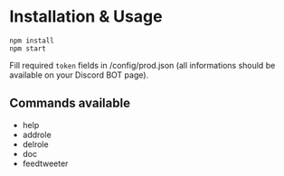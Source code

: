 # Installation & Usage

```
npm install
npm start
```

Fill required `token` fields in /config/prod.json (all informations should be available on your Discord BOT page).

## Commands available

- help
- addrole
- delrole
- doc
- feedtweeter
